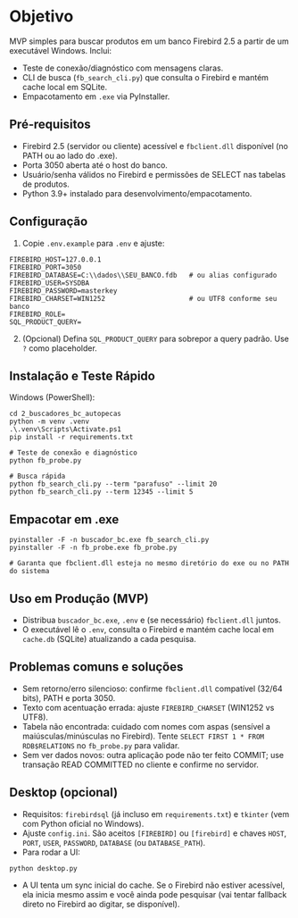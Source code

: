 Objetivo
========

MVP simples para buscar produtos em um banco Firebird 2.5 a partir de um executável Windows. Inclui:

- Teste de conexão/diagnóstico com mensagens claras.
- CLI de busca (`fb_search_cli.py`) que consulta o Firebird e mantém cache local em SQLite.
- Empacotamento em `.exe` via PyInstaller.

Pré‑requisitos
--------------

- Firebird 2.5 (servidor ou cliente) acessível e `fbclient.dll` disponível (no PATH ou ao lado do .exe).
- Porta 3050 aberta até o host do banco.
- Usuário/senha válidos no Firebird e permissões de SELECT nas tabelas de produtos.
- Python 3.9+ instalado para desenvolvimento/empacotamento.

Configuração
------------

1) Copie `.env.example` para `.env` e ajuste:

```
FIREBIRD_HOST=127.0.0.1
FIREBIRD_PORT=3050
FIREBIRD_DATABASE=C:\\dados\\SEU_BANCO.fdb   # ou alias configurado
FIREBIRD_USER=SYSDBA
FIREBIRD_PASSWORD=masterkey
FIREBIRD_CHARSET=WIN1252                     # ou UTF8 conforme seu banco
FIREBIRD_ROLE=
SQL_PRODUCT_QUERY=
```

2) (Opcional) Defina `SQL_PRODUCT_QUERY` para sobrepor a query padrão. Use `?` como placeholder.

Instalação e Teste Rápido
-------------------------

Windows (PowerShell):

```
cd 2_buscadores_bc_autopecas
python -m venv .venv
.\.venv\Scripts\Activate.ps1
pip install -r requirements.txt

# Teste de conexão e diagnóstico
python fb_probe.py

# Busca rápida
python fb_search_cli.py --term "parafuso" --limit 20
python fb_search_cli.py --term 12345 --limit 5
```

Empacotar em .exe
-----------------

```
pyinstaller -F -n buscador_bc.exe fb_search_cli.py
pyinstaller -F -n fb_probe.exe fb_probe.py

# Garanta que fbclient.dll esteja no mesmo diretório do exe ou no PATH do sistema
```

Uso em Produção (MVP)
---------------------

- Distribua `buscador_bc.exe`, `.env` e (se necessário) `fbclient.dll` juntos.
- O executável lê o `.env`, consulta o Firebird e mantém cache local em `cache.db` (SQLite) atualizando a cada pesquisa.

Problemas comuns e soluções
---------------------------

- Sem retorno/erro silencioso: confirme `fbclient.dll` compatível (32/64 bits), PATH e porta 3050.
- Texto com acentuação errada: ajuste `FIREBIRD_CHARSET` (WIN1252 vs UTF8).
- Tabela não encontrada: cuidado com nomes com aspas (sensível a maiúsculas/minúsculas no Firebird). Tente `SELECT FIRST 1 * FROM RDB$RELATIONS` no `fb_probe.py` para validar.
- Sem ver dados novos: outra aplicação pode não ter feito COMMIT; use transação READ COMMITTED no cliente e confirme no servidor.

Desktop (opcional)
------------------

- Requisitos: `firebirdsql` (já incluso em `requirements.txt`) e `tkinter` (vem com Python oficial no Windows).
- Ajuste `config.ini`. São aceitos `[FIREBIRD]` ou `[firebird]` e chaves `HOST`, `PORT`, `USER`, `PASSWORD`, `DATABASE` (ou `DATABASE_PATH`).
- Para rodar a UI:

```
python desktop.py
```

- A UI tenta um sync inicial do cache. Se o Firebird não estiver acessível, ela inicia mesmo assim e você ainda pode pesquisar (vai tentar fallback direto no Firebird ao digitar, se disponível).
